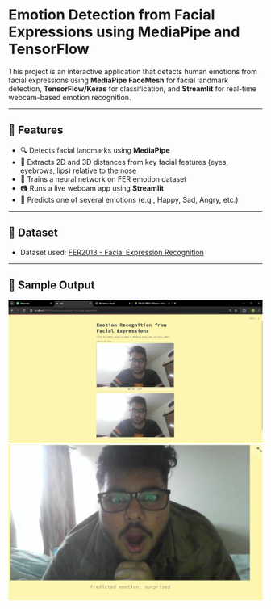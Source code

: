 # Emotion Detection from Facial Expressions using MediaPipe and TensorFlow

This project is an interactive application that detects human emotions from facial expressions using **MediaPipe FaceMesh** for facial landmark detection, **TensorFlow/Keras** for classification, and **Streamlit** for real-time webcam-based emotion recognition.

---

## 📌 Features

- 🔍 Detects facial landmarks using **MediaPipe**
- 📐 Extracts 2D and 3D distances from key facial features (eyes, eyebrows, lips) relative to the nose
- 🧠 Trains a neural network on FER emotion dataset
- 📷 Runs a live webcam app using **Streamlit**
- 🎯 Predicts one of several emotions (e.g., Happy, Sad, Angry, etc.)

---

## 📁 Dataset

- Dataset used: [FER2013 - Facial Expression Recognition](https://www.kaggle.com/datasets/msambare/fer2013)

---

## 📸 Sample Output

![Happy Output](neutral-face.png)
![Happy Output](surprised-face.png)

